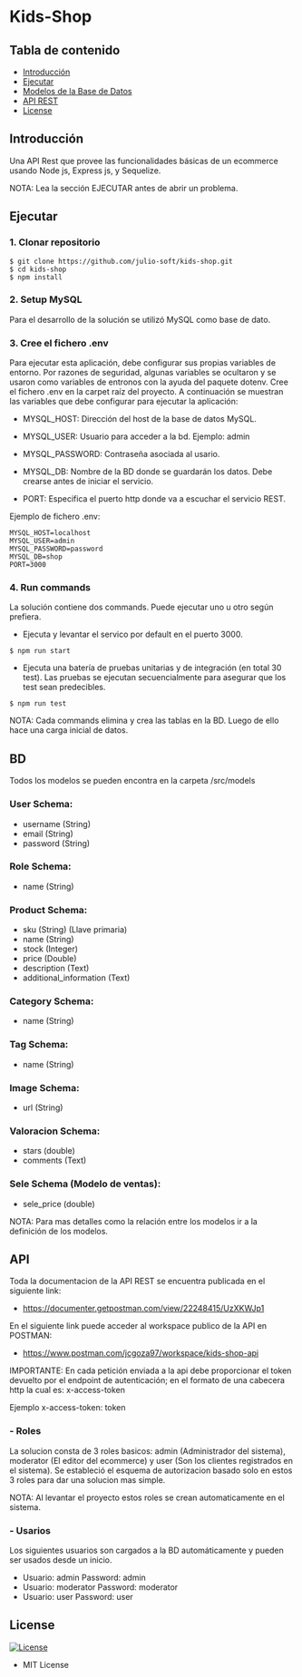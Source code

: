 # Kids-Shop

## Tabla de contenido

- [Introducción](#introducción)
- [Ejecutar](#ejecutar)
- [Modelos de la Base de Datos](#bd)
- [API REST](#apit)
- [License](#license)

## Introducción

Una API Rest que provee las funcionalidades básicas de un ecommerce usando Node js, Express js, y Sequelize.

NOTA: Lea la sección EJECUTAR antes de abrir un problema.

## Ejecutar

### 1. Clonar repositorio


```
$ git clone https://github.com/julio-soft/kids-shop.git
$ cd kids-shop
$ npm install
```

### 2. Setup MySQL

Para el desarrollo de la solución se utilizó MySQL como base de dato.

### 3. Cree el fichero .env

Para ejecutar esta aplicación, debe configurar sus propias variables de entorno. Por razones de seguridad, algunas variables se ocultaron y se usaron como variables de entronos con la ayuda del paquete dotenv. Cree el fichero .env en la carpet raíz del proyecto. A continuación se muestran las variables que debe configurar para ejecutar la aplicación:

- MYSQL_HOST: Dirección del host de la base de datos MySQL.

- MYSQL_USER: Usuario para acceder a la bd. Ejemplo: admin

- MYSQL_PASSWORD: Contraseña asociada al usario.

- MYSQL_DB: Nombre de la BD donde se guardarán los datos. Debe crearse antes de iniciar el servicio.

- PORT: Especifica el puerto http donde va a escuchar el servicio REST.

Ejemplo de fichero .env: 

```
MYSQL_HOST=localhost
MYSQL_USER=admin
MYSQL_PASSWORD=password
MYSQL_DB=shop
PORT=3000
```

### 4. Run commands
La solución contiene dos commands. Puede ejecutar uno u otro según prefiera.

- Ejecuta y levantar el servico por default en el puerto 3000.
```
$ npm run start
```

- Ejecuta una batería de pruebas unitarias y de integración (en total 30 test). Las pruebas se ejecutan secuencialmente para asegurar que los test sean predecibles.
```
$ npm run test
```

NOTA: Cada commands elimina y crea las tablas en la BD. Luego de ello hace una carga inicial de datos.

## BD

Todos los modelos se pueden encontra en la carpeta /src/models

### User Schema:

- username (String)
- email (String)
- password (String)

### Role Schema:

- name (String)

### Product Schema:

- sku (String) (Llave primaria)
- name (String)
- stock (Integer)
- price (Double)
- description (Text)
- additional_information (Text)

### Category Schema:

- name (String)

### Tag Schema:

- name (String) 

### Image Schema:

- url (String) 

### Valoracion Schema:

- stars (double) 
- comments (Text)

### Sele Schema (Modelo de ventas):

- sele_price (double)    

NOTA: Para mas detalles como la relación entre los modelos ir a la definición de los modelos.

## API

Toda la documentacion de la API REST se encuentra publicada en el siguiente link: 

- https://documenter.getpostman.com/view/22248415/UzXKWJp1  

En el siguiente link puede acceder al workspace publico de la API en POSTMAN:
- https://www.postman.com/jcgoza97/workspace/kids-shop-api  


IMPORTANTE: En cada petición enviada a la api debe proporcionar el token devuelto por el endpoint de autenticación; en el formato de una cabecera http la cual es:  x-access-token

Ejemplo x-access-token: token

### - Roles

La solucion consta de 3 roles basicos: admin (Administrador del sistema), moderator (El editor del ecommerce) y user (Son los clientes registrados en el sistema). Se estableció el esquema de autorizacion basado solo en estos 3 roles para dar una solucion mas simple. 

NOTA: Al levantar el proyecto estos roles se crean automaticamente en el sistema.

### - Usarios

Los siguientes usuarios son cargados a la BD automáticamente y pueden ser usados desde un inicio.

- Usuario: admin Password: admin
- Usuario: moderator Password: moderator
- Usuario: user Password: user

## License

[![License](https://img.shields.io/:License-MIT-blue.svg?style=flat-square)](http://badges.mit-license.org)

- MIT License